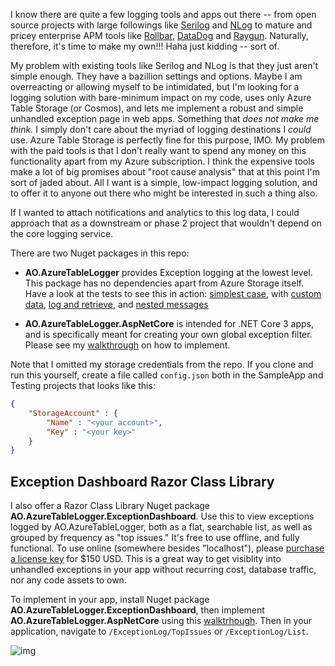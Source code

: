 I know there are quite a few logging tools and apps out there -- from open source projects with large followings like [Serilog](https://serilog.net/) and [NLog](https://nlog-project.org/) to mature and pricey enterprise APM tools like [Rollbar](https://rollbar.com/), [DataDog](https://www.datadoghq.com/) and [Raygun](https://raygun.com/). Naturally, therefore, it's time to make my own!!! Haha just kidding -- sort of.

My problem with existing tools like Serilog and NLog is that they just aren't simple enough. They have a bazillion settings and options. Maybe I am overreacting or allowing myself to be intimidated, but I'm looking for a logging solution with bare-minimum impact on my code,  uses only Azure Table Storage (or Cosmos), and lets me implement a robust and simple unhandled exception page in web apps. Something that *does not make me think.* I simply don't care about the myriad of logging destinations I *could* use. Azure Table Storage is perfectly fine for this purpose, IMO. My problem with the paid tools is that I don't really want to spend any money on this functionality apart from my Azure subscription. I think the expensive tools make a lot of big promises about "root cause analysis" that at this point I'm sort of jaded about. All I want is a simple, low-impact logging solution, and to offer it to anyone out there who might be interested in such a thing also.

If I wanted to attach notifications and analytics to this log data, I could approach that as a downstream or phase 2 project that wouldn't depend on the core logging service.

There are two Nuget packages in this repo:

- **AO.AzureTableLogger** provides Exception logging at the lowest level. This package has no dependencies apart from Azure Storage itself. Have a look at the tests to see this in action: [simplest case](https://github.com/adamosoftware/AzureTableLogger/blob/master/Testing/LoggingTests.cs#L26), with [custom data](https://github.com/adamosoftware/AzureTableLogger/blob/master/Testing/LoggingTests.cs#L41), [log and retrieve](https://github.com/adamosoftware/AzureTableLogger/blob/master/Testing/LoggingTests.cs#L58), and [nested messages](https://github.com/adamosoftware/AzureTableLogger/blob/master/Testing/LoggingTests.cs#L75)

- **AO.AzureTableLogger.AspNetCore** is intended for .NET Core 3 apps, and is specifically meant for creating your own global exception filter. Please see my [walkthrough](https://github.com/adamosoftware/AzureTableLogger/wiki/SampleApp-walkthrough) on how to implement.

Note that I omitted my storage credentials from the repo. If you clone and run this yourself, create a file called `config.json` both in the SampleApp and Testing projects that looks like this:

```json
{
    "StorageAccount" : {
        "Name" : "<your account>",
        "Key" : "<your key>"
    }
}
```

## Exception Dashboard Razor Class Library

I also offer a Razor Class Library Nuget package **AO.AzureTableLogger.ExceptionDashboard**. Use this to view exceptions logged by AO.AzureTableLogger, both as a flat, searchable list, as well as grouped by frequency as "top issues." It's free to use offline, and fully functional. To use online (somewhere besides "localhost"), please [purchase a license key](https://paypal.me/adamosoftware?locale.x=en_US) for $150 USD. This is a great way to get visiblity into unhandled exceptions in your app without recurring cost,  database traffic, nor any code assets to own.

To implement in your app, install Nuget package **AO.AzureTableLogger.ExceptionDashboard**, then implement **AO.AzureTableLogger.AspNetCore** using this [walktrhough](https://github.com/adamosoftware/AzureTableLogger/wiki/SampleApp-walkthrough). Then in your application, navigate to `/ExceptionLog/TopIssues` or `/ExceptionLog/List`.

![img](dashboard.gif)

